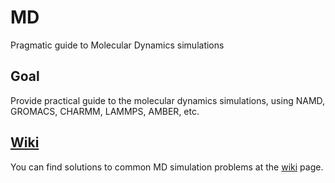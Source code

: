 # MD
Pragmatic guide to Molecular Dynamics simulations

## Goal
Provide practical guide to the molecular dynamics simulations, using NAMD, GROMACS, CHARMM, LAMMPS, AMBER, etc.

## [Wiki](https://github.com/ET-Research/MD/wiki)
You can find solutions to common MD simulation problems at the [wiki](https://github.com/ET-Research/MD/wiki) page.
